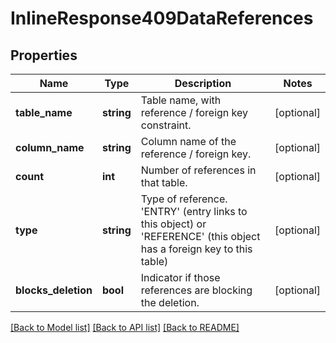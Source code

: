 # InlineResponse409DataReferences

## Properties
Name | Type | Description | Notes
------------ | ------------- | ------------- | -------------
**table_name** | **string** | Table name, with reference / foreign key constraint. | [optional] 
**column_name** | **string** | Column name of the reference / foreign key. | [optional] 
**count** | **int** | Number of references in that table. | [optional] 
**type** | **string** | Type of reference. &#x27;ENTRY&#x27; (entry links to this object) or &#x27;REFERENCE&#x27; (this object has a foreign key to this table) | [optional] 
**blocks_deletion** | **bool** | Indicator if those references are blocking the deletion. | [optional] 

[[Back to Model list]](../../README.md#documentation-for-models) [[Back to API list]](../../README.md#documentation-for-api-endpoints) [[Back to README]](../../README.md)

